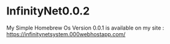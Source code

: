 # InfinityNet0.0.2
My Simple Homebrew Os
Version 0.0.1 is available on my site : https://infinitynetsystem.000webhostapp.com/
